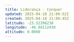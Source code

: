 ```yaml
---
title: Liderança - Conquer
updated: 2025-04-18 21:09:52Z
created: 2025-04-18 21:09:45Z
latitude: -23.52396230
longitude: -46.84112430
altitude: 0.0000
---
```


&nbsp;